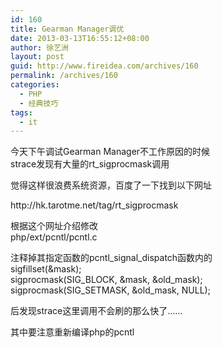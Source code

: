 ```yaml
---
id: 160
title: Gearman Manager调优
date: 2013-03-13T16:55:12+08:00
author: 徐艺洲
layout: post
guid: http://www.fireidea.com/archives/160
permalink: /archives/160
categories:
  - PHP
  - 经典技巧
tags:
  - it
---
```

<div id="sina_keyword_ad_area2" class="articalContent   ">
  今天下午调试Gearman Manager不工作原因的时候<br />strace发现有大量的rt_sigprocmask调用</p> 
  
  <p>
    觉得这样很浪费系统资源，百度了一下找到以下网址
  </p>
  
  <p>
    http://hk.tarotme.net/tag/rt_sigprocmask
  </p>
  
  <p>
    根据这个网址介绍修改<br />php/ext/pcntl/pcntl.c
  </p>
  
  <p>
    注释掉其指定函数的pcntl_signal_dispatch函数内的<br />sigfillset(&mask);<br />sigprocmask(SIG_BLOCK, &mask, &old_mask);<br />sigprocmask(SIG_SETMASK, &old_mask, NULL);
  </p>
  
  <p>
    后发现strace这里调用不会刷的那么快了……
  </p>
  
  <p>
    其中要注意重新编译php的pcntl
  </p>